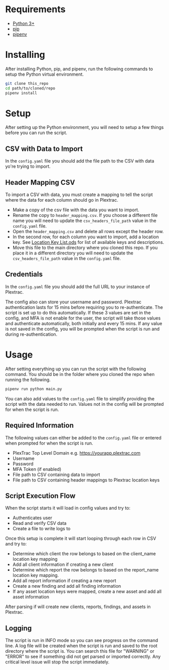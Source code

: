 # Requirements
- [Python 3+](https://www.python.org/downloads/)
- [pip](https://pip.pypa.io/en/stable/installation/)
- [pipenv](https://pipenv.pypa.io/en/latest/install/)

# Installing
After installing Python, pip, and pipenv, run the following commands to setup the Python virtual environment.
```bash
git clone this_repo
cd path/to/cloned/repo
pipenv install
```

# Setup
After setting up the Python environment, you will need to setup a few things before you can run the script.

## CSV with Data to Import
In the `config.yaml` file you should add the file path to the CSV with data yo're trying to import.

## Header Mapping CSV
To import a CSV with data, you must create a mapping to tell the script where the data for each column should go in Plextrac.
- Make a copy of the csv file with the data you want to import.
- Rename the copy to `header_mapping.csv`. If you choose a different file name you will need to update the `csv_headers_file_path` value in the `config.yaml` file.
- Open the `header_mapping.csv` and delete all rows except the header row.
- In the second row, for each column you want to import, add a location key. See [Location Key List.ods](https://github.com/pgreen-ptrac/general-csv-import/files/9842592/Location.Key.List.ods) for list of available keys and descriptions.
- Move this file to the main directory where you cloned this repo. If you place it in a different directory you will need to update the `csv_headers_file_path` value in the `config.yaml` file.

## Credentials
In the `config.yaml` file you should add the full URL to your instance of Plextrac.

The config also can store your username and password. Plextrac authentication lasts for 15 mins before requiring you to re-authenticate. The script is set up to do this automatically. If these 3 values are set in the config, and MFA is not enable for the user, the script will take those values and authenticate automatically, both initially and every 15 mins. If any value is not saved in the config, you will be prompted when the script is run and during re-authentication.

# Usage
After setting everything up you can run the script with the following command. You should be in the folder where you cloned the repo when running the following.
```bash
pipenv run python main.py
```
You can also add values to the `config.yaml` file to simplify providing the script with the data needed to run. Values not in the config will be prompted for when the script is run.

## Required Information
The following values can either be added to the `config.yaml` file or entered when prompted for when the script is run.
- PlexTrac Top Level Domain e.g. https://yourapp.plextrac.com
- Username
- Password
- MFA Token (if enabled)
- File path to CSV containing data to import
- File path to CSV containing header mappings to Plextrac location keys

## Script Execution Flow
When the script starts it will load in config values and try to:
- Authenticates user
- Read and verify CSV data
- Create a file to write logs to

Once this setup is complete it will start looping through each row in CSV and try to:
- Determine which client the row belongs to based on the client_name location key mapping
- Add all client information if creating a new client
- Determine which report the row belongs to based on the report_name location key mapping.
- Add all report information if creating a new report
- Create a new finding and add all finding information
- If any asset location keys were mapped, create a new asset and add all asset information

After parsing if will create new clients, reports, findings, and assets in Plextrac.

## Logging
The script is run in INFO mode so you can see progress on the command line. A log file will be created when the script is run and saved to the root directory where the script is. You can search this file for "WARNING" or "ERROR" to see if something did not get parsed or imported correctly. Any critical level issue will stop the script immediately.
